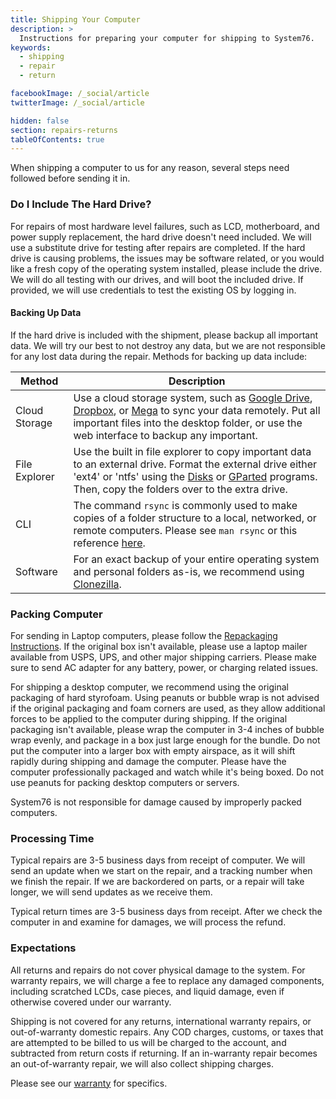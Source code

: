 ```yaml
---
title: Shipping Your Computer
description: >
  Instructions for preparing your computer for shipping to System76.
keywords:
  - shipping
  - repair
  - return

facebookImage: /_social/article
twitterImage: /_social/article

hidden: false
section: repairs-returns
tableOfContents: true
---
```


When shipping a computer to us for any reason, several steps need followed before sending it in.

### Do I Include The Hard Drive?

For repairs of most hardware level failures, such as LCD, motherboard, and power supply replacement, the hard drive doesn't need included.  We will use a substitute drive for testing after repairs are completed.  If the hard drive is causing problems, the issues may be software related, or you would like a fresh copy of the operating system installed, please include the drive.  We will do all testing with our drives, and will boot the included drive.  If provided, we will use credentials to test the existing OS by logging in.

#### Backing Up Data

If the hard drive is included with the shipment, please backup all important data.  We will try our best to not destroy any data, but we are not responsible for any lost data during the repair.  Methods for backing up data include:

| Method  | Description |
|-------|------------|
| Cloud Storage | Use a cloud storage system, such as [Google Drive](https://www.google.com/drive/), [Dropbox](https://www.dropbox.com/), or [Mega](https://mega.nz/) to sync your data remotely.  Put all important files into the desktop folder, or use the web interface to backup any important. |
| File Explorer | Use the built in file explorer to copy important data to an external drive.  Format the external drive either 'ext4' or 'ntfs' using the <u>Disks</u> or <u>GParted</u> programs.  Then, copy the folders over to the extra drive. |
| CLI | The command `rsync` is commonly used to make copies of a folder structure to a local, networked, or remote computers.  Please see `man rsync` or this reference [here](https://www.tecmint.com/rsync-local-remote-file-synchronization-commands/). |
| Software | For an exact backup of your entire operating system and personal folders as-is, we recommend using [Clonezilla](clonezilla.org/). |

### Packing Computer

For sending in Laptop computers, please follow the [Repackaging Instructions](/articles/reboxing/).  If the original box isn't available, please use a laptop mailer available from USPS, UPS, and other major shipping carriers.  Please make sure to send AC adapter for any battery, power, or charging related issues.

For shipping a desktop computer, we recommend using the original packaging of hard styrofoam. Using peanuts or bubble wrap is not advised if the original packaging and foam corners are used, as they allow additional forces to be applied to the computer during shipping.  If the original packaging isn't available, please wrap the computer in 3-4 inches of bubble wrap evenly, and package in a box just large enough for the bundle.  Do not put the computer into a larger box with empty airspace, as it will shift rapidly during shipping and damage the computer.  Please have the computer professionally packaged and watch while it's being boxed.  Do not use peanuts for packing desktop computers or servers.

System76 is not responsible for damage caused by improperly packed computers.

### Processing Time

Typical repairs are 3-5 business days from receipt of computer.  We will send an update when we start on the repair, and a tracking number when we finish the repair.  If we are backordered on parts, or a repair will take longer, we will send updates as we receive them.

Typical return times are 3-5 business days from receipt.  After we check the computer in and examine for damages, we will process the refund.

### Expectations

All returns and repairs do not cover physical damage to the system.  For warranty repairs, we will charge a fee to replace any damaged components, including scratched LCDs, case pieces, and liquid damage, even if otherwise covered under our warranty.

Shipping is not covered for any returns, international warranty repairs, or out-of-warranty domestic repairs.  Any COD charges, customs, or taxes that are attempted to be billed to us will be charged to the account, and subtracted from return costs if returning.  If an in-warranty repair becomes an out-of-warranty repair, we will also collect shipping charges.

Please see our [warranty](https://system76.com/warranty/) for specifics.
